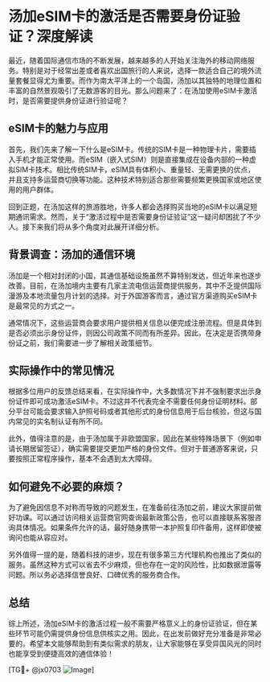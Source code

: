 # 汤加eSIM卡的激活是否需要身份证验证？深度解读

最近，随着国际通信市场的不断发展，越来越多的人开始关注海外的移动网络服务。特别是对于经常出差或者喜欢出国旅行的人来说，选择一款适合自己的境外流量套餐显得尤为重要。而作为南太平洋上的一个岛国，汤加以其独特的地理位置和丰富的自然景观吸引了无数游客的目光。那么问题来了：在汤加使用eSIM卡激活时，是否需要提供身份证进行验证呢？

## eSIM卡的魅力与应用

首先，我们先来了解一下什么是eSIM卡。传统的SIM卡是一种物理卡片，需要插入手机才能正常使用。而eSIM（嵌入式SIM）则是直接集成在设备内部的一种虚拟SIM卡技术。相比传统SIM卡，eSIM具有体积小、重量轻、无需更换的优点，并且支持多运营商切换等功能。这种技术特别适合那些需要频繁更换国家或地区使用的用户群体。

回到正题，在汤加这样的旅游胜地，许多人都会选择购买当地的eSIM卡以满足短期通讯需求。然而，关于“激活过程中是否需要身份证验证”这一疑问却困扰了不少人。接下来我们将从多个角度对此展开详细分析。

## 背景调查：汤加的通信环境

汤加是一个相对封闭的小国，其通信基础设施虽然不算特别发达，但近年来也逐步改善。目前，在汤加境内主要有几家主流电信运营商提供服务，其中不乏提供国际漫游及本地流量包月计划的选择。对于外国游客而言，通过官方渠道购买eSIM卡是最常见的方式之一。

通常情况下，这些运营商会要求用户提供相关信息以便完成注册流程。但是具体到是否必须出示身份证件，则因公司政策不同而有所差异。因此，在决定是否携带身份证之前，我们需要进一步了解相关政策细节。

## 实际操作中的常见情况

根据多位用户的反馈总结来看，在实际操作中，大多数情况下并不强制要求出示身份证件即可成功激活eSIM卡。不过这并不代表完全不需要任何身份证明材料。部分平台可能会要求输入护照号码或者其他形式的身份信息用于后台核验，但这与国内常见的实名制认证有所不同。

此外，值得注意的是，由于汤加属于非欧盟国家，因此在某些特殊场景下（例如申请长期居留签证），确实需要提交更加严格的身份文件。但对于普通游客来说，只要按照正常程序操作，基本不会遇到太大障碍。

## 如何避免不必要的麻烦？

为了避免因信息不对称而导致的问题发生，在准备前往汤加之前，建议大家提前做好功课。可以通过访问相关运营商官网查询最新政策公告，也可以直接联系客服咨询具体情况。如果条件允许的话，最好随身携带一本护照复印件备用，这样即使被询问也能从容应对。

另外值得一提的是，随着科技的进步，现在有很多第三方代理机构也推出了类似的服务。虽然这种方式可以省去不少麻烦，但也存在一定的风险性，比如数据泄露等问题。所以务必选择信誉良好、口碑优秀的服务商合作。

## 总结

综上所述，汤加eSIM卡的激活过程一般不需要严格意义上的身份证验证，但在某些环节可能仍需提供身份信息供核实之用。因此，在出发前做好充分准备是非常必要的。希望本文能够帮助到有类似需求的朋友，让大家能够在享受异国风光的同时也能享受到便捷高效的通信体验！

[TG💪+ @jx0703 ![Image](https://github.com/user-attachments/assets/dbca1d08-cadb-493c-b0ec-ad6f7a83f270)]